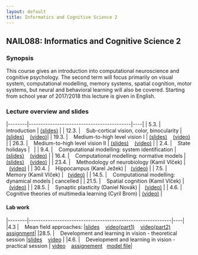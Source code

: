 ```yaml
---
layout: default
title: Informatics and Cognitive Science 2
---
```

## NAIL088: Informatics and Cognitive Science 2

### Synopsis

This course gives an introduction into computational neuroscience and cognitive psychology. 
The second term will focus primarily on visual system, computational modelling, memory systems, spatial cognition, motor systems, 
but neural and behavioral learning will also be covered. Starting from school year of 2017/2018 this lecture is given in English. 


### Lecture overview and slides

<!--- #### Wednesday sessions (11:00 - 12:30) -->

|--------|-------------------------------------------|----|
| 5.3.   |  &nbsp;&nbsp; Introduction                 | [\(slides\)](https://u.pcloud.link/publink/show?code=XZbfHfXZEc8VO6Q8yejIEQouO38xeY7WQ8JX) |
| 12.3.  |  &nbsp;&nbsp; Sub-cortical vision, color, binocularity |[\(slides\)](https://u.pcloud.link/publink/show?code=XZihmBXZF0c0sx1V7dXQjLkfUYvg14QHAF2k) &nbsp;&nbsp; [\(video\)](https://u.pcloud.link/publink/show?code=XZSOmBXZaOVfI0Jg93HPYRpSvpRorfJyt9MV)| 
| 19.3.  |  &nbsp;&nbsp; Medium-to-high level vision I | [\(slides\)](https://u.pcloud.link/publink/show?code=XZBgC2XZ1GqjyCKDBomKEFw0cwJxbfLh45V0) &nbsp;&nbsp;   [\(video\)](https://u.pcloud.link/publink/show?code=XZraS2XZy50ALeJEEdJnuVvszXEoImcW0mnV) | 
| 26.3.  |  &nbsp;&nbsp; Medium-to-high level vision II | [\(slides\)](https://u.pcloud.link/publink/show?code=XZBgC2XZ1GqjyCKDBomKEFw0cwJxbfLh45V0) &nbsp;&nbsp;  [\(video\)](https://u.pcloud.link/publink/show?code=XZ1fO2XZxpLm4Kaoen4jpBbfh7J2EFy4HxoV) | 
| 2.4.   |  &nbsp;&nbsp; State holidays |&nbsp;&nbsp;   | 
| 9.4.   |  &nbsp;&nbsp; Computational modelling: system identification |[\(slides\)](https://u.pcloud.link/publink/show?code=XZLY7DXZpFjoeJJaGqhMqjsebbbBAV7L2VuV)  &nbsp;&nbsp; [\(video\)](https://u.pcloud.link/publink/show?code=XZkY7DXZdefiaVFGGi0MszvaXVG374Pph0mk) | 
| 16.4.  |  &nbsp;&nbsp; Computational modelling: normative models |[\(slides\)](https://u.pcloud.link/publink/show?code=XZ647DXZvCCwBKJ8qfbJ9RiyWjjjy7TS2pPy) &nbsp;&nbsp; [\(video\)](https://u.pcloud.link/publink/show?code=XZe47DXZYOcpb65nMT7CXIGYUTCO8QjbGR87) | 
| 23.4.  |  &nbsp;&nbsp; Methodology of neurobiology (Kamil Vlček) | &nbsp;&nbsp;[\(video\)](https://u.pcloud.link/publink/show?code=XZzHoDXZewsFTaRI4VJda6zBWFnHzYvxITnX)  | 
| 30.4.  |  &nbsp;&nbsp; Hippocampus (Karel Ježek) | &nbsp;&nbsp;[\(video\)](https://u.pcloud.link/publink/show?code=XZ5zb9XZvwWz8ryJS3LMkhC479DRn7eshl5k) |
| 7.5.   |  &nbsp;&nbsp; Memory (Kamil Vlček)  | &nbsp;&nbsp;[\(video\)](https://u.pcloud.link/publink/show?code=XZfRb9XZWWCLWuC6H6HlTLrJKtiXkzkn3Cj7)  | 
| 14.5.  |  &nbsp;&nbsp; Computational modelling: dynamical models | cancelled |
| 21.5.  |  &nbsp;&nbsp; Spatial cognition (Kamil Vlček) | &nbsp;&nbsp;[\(video\)](https://u.pcloud.link/publink/show?code=XZ1Rb9XZuIj8WaQHb7F0ML8DeUl6py6NWq4X) | 
| 28.5.  |  &nbsp;&nbsp; Synaptic plasticity (Daniel Novák) | &nbsp;&nbsp;[\(video\)](https://u.pcloud.link/publink/show?code=XZC7VMXZiBzS2J7y87Rhc6FKHt6MyVP2pDNX) |
| 4.6.   |  &nbsp;&nbsp; Cognitive theories of multimedia learning (Cyril Brom) | [\(video\)](https://u.pcloud.link/publink/show?code=XZr6RMXZzd5pBkY5vAFVzRlKA1XEY0HJbrT7) |

#### Lab work

|--------|------------------------------------------------------------|----|
|4.3     | &nbsp;&nbsp; Mean field approaches:                                    |[slides](https://u.pcloud.link/publink/show?code=XZrEmBXZHgecb2lGB7So3MC50XbyUS8YUjG7) &nbsp;&nbsp; [video\(part1\)](https://u.pcloud.link/publink/show?code=XZxEmBXZy5x9INqz0WufGjq9Sfl4ufhEJ7ay) &nbsp;&nbsp;  [video\(part2\)](https://u.pcloud.link/publink/show?code=XZEEmBXZG91Rz5mCnw0NQU2olJrhHBSey7GV) &nbsp;&nbsp; [assignment](https://u.pcloud.link/publink/show?code=XZzOmBXZEBquBaMkvxQtKw1A4RP2eXi57Ufk)|
|28.5.     | &nbsp;&nbsp; Development and learning in vision - theoretical session  |[slides](https://u.pcloud.link/publink/show?code=XZH7VMXZ3DJrORx6wQyhN8IVmbbQzub8iHmX) &nbsp;&nbsp; [video](https://u.pcloud.link/publink/show?code=XZu7VMXZXnjXwHHHGh5BRs0JO1SDJpJna3i7) |
|4.6.     | &nbsp;&nbsp; Development and learning in vision - practical session    | [video](https://u.pcloud.link/publink/show?code=XZOERMXZUyKExO6TNhHrGGF3RL0XjJ9ojiQ7) &nbsp;&nbsp; [assignement](https://u.pcloud.link/publink/show?code=XZ0ORMXZwOJz4lFH8zFzswzU6IpOu5Et5u8V)  &nbsp;&nbsp;[model file](https://u.pcloud.link/publink/show?code=XZyORMXZmurN2zCIpu8r49N1fdHTmkdmhJo7)|

